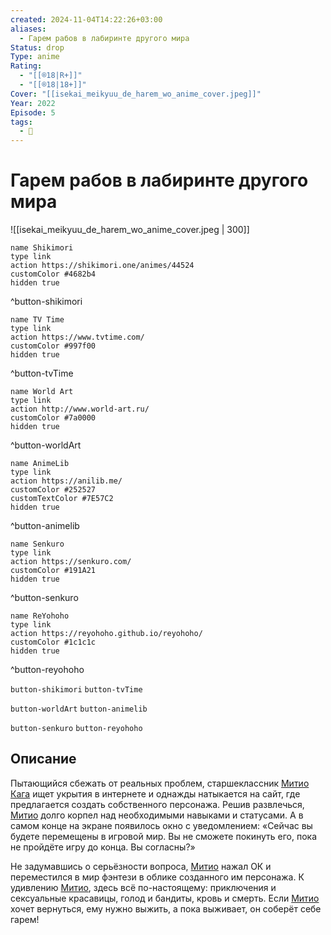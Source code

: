 ```yaml
---
created: 2024-11-04T14:22:26+03:00
aliases:
  - Гарем рабов в лабиринте другого мира
Status: drop
Type: anime
Rating:
  - "[[®️18|R+]]"
  - "[[®️18|18+]]"
Cover: "[[isekai_meikyuu_de_harem_wo_anime_cover.jpeg]]"
Year: 2022
Episode: 5
tags:
  - 🔞
---
```


# Гарем рабов в лабиринте другого мира

![[isekai_meikyuu_de_harem_wo_anime_cover.jpeg | 300]]

```button
name Shikimori
type link
action https://shikimori.one/animes/44524
customColor #4682b4
hidden true
```
^button-shikimori

```button
name TV Time
type link
action https://www.tvtime.com/
customColor #997f00
hidden true
```
^button-tvTime

```button
name World Art
type link
action http://www.world-art.ru/
customColor #7a0000
hidden true
```
^button-worldArt

```button
name AnimeLib
type link
action https://anilib.me/
customColor #252527
customTextColor #7E57C2
hidden true
```
^button-animelib

```button
name Senkuro
type link
action https://senkuro.com/
customColor #191A21
hidden true
```
^button-senkuro

```button
name ReYohoho
type link
action https://reyohoho.github.io/reyohoho/
customColor #1c1c1c
hidden true
```
^button-reyohoho

`button-shikimori` `button-tvTime`

`button-worldArt` `button-animelib`

`button-senkuro` `button-reyohoho`

## Описание

Пытающийся сбежать от реальных проблем, старшеклассник [Митио Кага](https://shikimori.one/characters/183941-michio-kaga) ищет укрытия в интернете и однажды натыкается на сайт, где предлагается создать собственного персонажа. Решив развлечься, [Митио](https://shikimori.one/characters/183941-michio-kaga) долго корпел над необходимыми навыками и статусами. А в самом конце на экране появилось окно с уведомлением: «Сейчас вы будете перемещены в игровой мир. Вы не сможете покинуть его, пока не пройдёте игру до конца. Вы согласны?»

Не задумавшись о серьёзности вопроса, [Митио](https://shikimori.one/characters/183941-michio-kaga) нажал ОК и переместился в мир фэнтези в облике созданного им персонажа. К удивлению [Митио](https://shikimori.one/characters/183941-michio-kaga), здесь всё по-настоящему: приключения и сексуальные красавицы, голод и бандиты, кровь и смерть. Если [Митио](https://shikimori.one/characters/183941-michio-kaga) хочет вернуться, ему нужно выжить, а пока выживает, он соберёт себе гарем!
